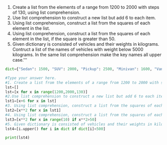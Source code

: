
1. Create a list from the elements of a range from 1200 to 2000 with steps of 130, using list comprehension.
2. Use list comprehension to construct a new list but add 6 to each item.
3. Using list comprehension, construct a list from the squares of each element in the list.
4. Using list comprehension, construct a list from the squares of each element in the list, if the square is greater than 50.
5. Given dictionary is consisted of vehicles and their weights in kilograms. Contruct a list of the names of vehicles with weight below 5000 kilograms. In the same list comprehension make the key names all upper case.'''

```python
dict={"Sedan": 1500, "SUV": 2000, "Pickup": 2500, "Minivan": 1600, "Van": 2400, "Semi": 13600, "Bicycle": 7, "Motorcycle": 110}

#Type your answer here.
#1. Create a list from the elements of a range from 1200 to 2000 with steps of 130, using list comprehension.
lst=[]
lst=[x for x in range(1200,2000,130)]
#2.Use list comprehension to construct a new list but add 6 to each item.
lst1=[x+6 for x in lst]
#3. Using list comprehension, construct a list from the squares of each element in the list.
lst2=[x**2 for x in lst1]
#4. Using list comprehension, construct a list from the squares of each element in the list, if the square is greater than 50.
lst3=[x**2 for x in range(10) if x**2>50]
#5. Given dictionary is consisted of vehicles and their weights in kilograms. Contruct a list of the names of vehicles with weight below 5000 kilograms. In the same list comprehension make the key names all upper case.
lst4=[i.upper() for i in dict if dict[i]<500]

print(lst4)

```